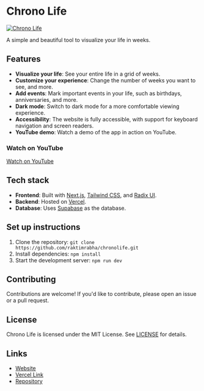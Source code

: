 # Chrono Life

[![Chrono Life](https://chronolife.space/og-image-p98pqg.png)](https://chronolife.space)

A simple and beautiful tool to visualize your life in weeks.

## Features

- **Visualize your life**: See your entire life in a grid of weeks.
- **Customize your experience**: Change the number of weeks you want to see, and more.
- **Add events**: Mark important events in your life, such as birthdays, anniversaries, and more.
- **Dark mode**: Switch to dark mode for a more comfortable viewing experience.
- **Accessibility**: The website is fully accessible, with support for keyboard navigation and screen readers.
- **YouTube demo**: Watch a demo of the app in action on YouTube.
### Watch on YouTube

[Watch on YouTube](https://www.youtube.com/embed/xNeUIp1OIQk?si=KUx9wQjUOB_bFrYy)

## Tech stack

- **Frontend**: Built with [Next.js](https://nextjs.org/), [Tailwind CSS](https://tailwindcss.com/), and [Radix UI](https://www.radix-ui.com/).
- **Backend**: Hosted on [Vercel](https://vercel.com/).
- **Database**: Uses [Supabase](https://supabase.io/) as the database.

## Set up instructions

1. Clone the repository: `git clone https://github.com/raktimrabha/chronolife.git`
2. Install dependencies: `npm install`
3. Start the development server: `npm run dev`

## Contributing

Contributions are welcome! If you'd like to contribute, please open an issue or a pull request.

## License

Chrono Life is licensed under the MIT License. See [LICENSE](LICENSE) for details.

## Links

- [Website](https://chronolife.space)
- [Vercel Link](https://chronolife.vercel.app/)
- [Repository](https://github.com/raktimrabha/chronolife)
